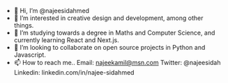 - 👋 Hi, I’m @najeesidahmed
- 👀 I’m interested in creative design and development, among other things. 
- 🌱 I’m studying towards a degree in Maths and Computer Science, and currently learning React and Next.js. 
- 💞️ I’m looking to collaborate on open source projects in Python and Javascript.
- 📫 How to reach me..
  Email: najeekamil@msn.com
  Twitter: @najeesidah
  Linkedin: linkedin.com/in/najee-sidahmed

<!---
najeesidahmed/najeesidahmed is a ✨ special ✨ repository because its `README.md` (this file) appears on your GitHub profile.
You can click the Preview link to take a look at your changes.
--->
